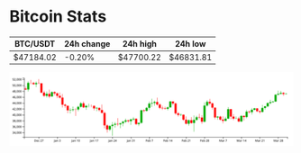 # Bitcoin Stats

BTC/USDT|24h change|24h high|24h low|
|---|---|---|---|
|$47184.02|-0.20%|$47700.22|$46831.81|

<img src="./chart.svg">
